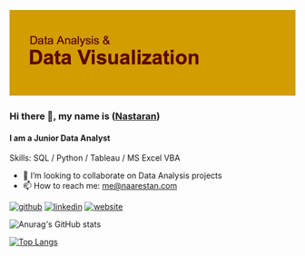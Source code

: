 
![I am a Junior Data Analyst](https://github.com/Naarestan/Naarestan/blob/main/Unknown)

### Hi there 👋, my name is ([**Nastaran**](http://naarestan.com))
#### I am a Junior Data Analyst

Skills: SQL / Python / Tableau / MS Excel VBA

- 👯 I’m looking to collaborate on Data Analysis projects 
- 📫 How to reach me: me@naarestan.com 


[<img src='https://cdn.jsdelivr.net/npm/simple-icons@3.0.1/icons/github.svg' alt='github' height='20'>](https://github.com/Naarestan)  [<img src='https://cdn.jsdelivr.net/npm/simple-icons@3.0.1/icons/linkedin.svg' alt='linkedin' height='20'>](https://www.linkedin.com/in/nastaranm/)  [<img src='https://cdn.jsdelivr.net/npm/simple-icons@3.0.1/icons/icloud.svg' alt='website' height='20'>](http://naarestan.com)  









![Anurag's GitHub stats](https://github-readme-stats.vercel.app/api?username=Naarestan&show_icons=true&theme=gruvbox&hide=issues,contribs)

[![Top Langs](https://github-readme-stats.vercel.app/api/top-langs/?username=Naarestan?hide=Shell,Ruby&layout=compact&langs_count=8)](https://github.com/anuraghazra/github-readme-stats)






